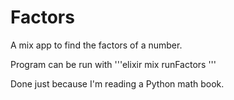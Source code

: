 # Factors

A mix app to find the factors of a number. 

Program can be run with 
'''elixir
mix runFactors
'''

Done just because I'm reading a Python math book. 